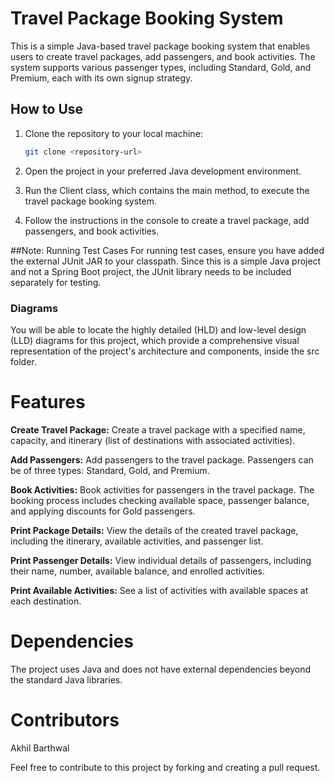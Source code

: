 # Travel Package Booking System

This is a simple Java-based travel package booking system that enables users to create travel packages, add passengers, and book activities. The system supports various passenger types, including Standard, Gold, and Premium, each with its own signup strategy.

## How to Use

1. Clone the repository to your local machine:

   ```bash
   git clone <repository-url>
2. Open the project in your preferred Java development environment.

3. Run the Client class, which contains the main method, to execute the travel package booking system.

4. Follow the instructions in the console to create a travel package, add passengers, and book activities.

##Note: Running Test Cases
For running test cases, ensure you have added the external JUnit JAR to your classpath. Since this is a simple Java project and not a Spring Boot project, the JUnit library needs to be included separately for testing.

### Diagrams
You will be able to locate the highly detailed (HLD) and low-level design (LLD) diagrams for this project, which provide a comprehensive visual representation of the project's architecture and components, inside the src folder.

# Features
**Create Travel Package:** Create a travel package with a specified name, capacity, and itinerary (list of destinations with associated activities).

**Add Passengers:** Add passengers to the travel package. Passengers can be of three types: Standard, Gold, and Premium.

**Book Activities:** Book activities for passengers in the travel package. The booking process includes checking available space, passenger balance, and applying discounts for Gold passengers.

**Print Package Details:** View the details of the created travel package, including the itinerary, available activities, and passenger list.

**Print Passenger Details:** View individual details of passengers, including their name, number, available balance, and enrolled activities.

**Print Available Activities:** See a list of activities with available spaces at each destination.

# Dependencies
The project uses Java and does not have external dependencies beyond the standard Java libraries.

# Contributors
Akhil Barthwal

Feel free to contribute to this project by forking and creating a pull request.

